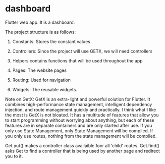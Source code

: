 # dashboard

Flutter web app. It is a dashboard.

The project structure is as follows:

1. Constants: Stores the constant values

2. Controllers: Since the project will use GETX, we will need controllers

3. Helpers contains functions that will be used throughout the app

4. Pages: The website pages

5. Routing: Used for navigation 

6. Widgets: The reusable widgets.

Note on GetX: GetX is an extra-light and powerful solution for Flutter. It combines high-performance state management, intelligent dependency injection, and route management quickly and practically. I think what I like the most is GetX is not bloated. It has a multitude of features that allow you to start programming without worrying about anything, but each of these features are in separate containers and are only started after use. If you only use State Management, only State Management will be compiled. If you only use routes, nothing from the state management will be compiled.


Get.put() makes a controller class availaible foor all 'child' routes.
Get.find() asks Get to find a controller that is being used by another page and redirect you to it.